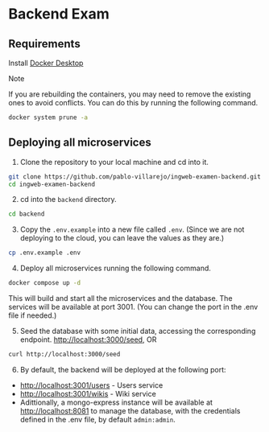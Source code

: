 # Backend Exam

## Requirements

Install [Docker Desktop](https://www.docker.com/products/docker-desktop)

>[!NOTE]
>If you are rebuilding the containers, you may need to remove the existing ones to avoid conflicts. You can do this by running the following command.
>```bash
>docker system prune -a
>```

## Deploying all microservices

1. Clone the repository to your local machine and cd into it.

```bash
git clone https://github.com/pablo-villarejo/ingweb-examen-backend.git
cd ingweb-examen-backend
```

2. cd into the `backend` directory.

```bash
cd backend
```

3. Copy the `.env.example` into a new file called `.env`. (Since we are not deploying to the cloud, you can leave the values as they are.)

```bash
cp .env.example .env
```

4. Deploy all microservices running the following command.

```bash
docker compose up -d
```

This will build and start all the microservices and the database. The services will be available at port 3001. (You can change the port in the .env file if needed.)

5. Seed the database with some initial data, accessing the corresponding endpoint.
[http://localhost:3000/seed](http://localhost:3000/seed), OR

```bash
curl http://localhost:3000/seed
```

6. By default, the backend will be deployed at the following port:
- [http://localhost:3001/users](http://localhost:3001/users) - Users service
- [http://localhost:3001/wikis](http://localhost:3001/wikis) - Wiki service
- Adittionally, a mongo-express instance will be available at [http://localhost:8081](http://localhost:8081) to manage the database, with the credentials defined in the .env file, by default `admin:admin`.